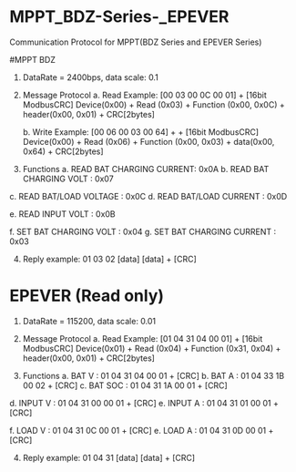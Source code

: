 # MPPT_BDZ-Series-_EPEVER
Communication Protocol for MPPT(BDZ Series and EPEVER Series)

#MPPT BDZ
1. DataRate = 2400bps, data scale: 0.1

2. Message Protocol 
   a. Read Example:  [00 03 00 0C 00 01] + [16bit ModbusCRC]
      Device(0x00) + Read (0x03) + Function (0x00, 0x0C) +  header(0x00, 0x01) + CRC[2bytes]

   b. Write Example: [00 06 00 03 00 64] + + [16bit ModbusCRC]
      Device(0x00) + Read (0x06) + Function (0x00, 0x03) +  data(0x00, 0x64) + CRC[2bytes]

3. Functions
  a. READ BAT CHARGING CURRENT:  0x0A
  b. READ BAT CHARGING VOLT      : 0x07

  c. READ BAT/LOAD VOLTAGE        : 0x0C 
  d. READ BAT/LOAD CURRENT        : 0x0D

  e. READ INPUT VOLT                    : 0x0B

  f. SET BAT CHARGING VOLT          : 0x04
  g. SET BAT CHARGING CURRENT    : 0x03

4. Reply example: 01 03 02 [data] [data] + [CRC]

# EPEVER (Read only)
1. DataRate = 115200, data scale: 0.01

2. Message Protocol
  a. Read Example:  [01 04 31 04 00 01] + [16bit ModbusCRC]
     Device(0x01) + Read (0x04) + Function (0x31, 0x04) +  header(0x00, 0x01) + CRC[2bytes]
3. Functions
 a. BAT V     : 01 04 31 04 00 01 + [CRC]
 b. BAT A     : 01 04 33 1B 00 02 + [CRC]
 c. BAT SOC : 01 04 31 1A 00 01 + [CRC]

 d. INPUT V  : 01 04 31 00 00 01 + [CRC]
 e. INPUT A  : 01 04 31 01 00 01 + [CRC]

 f. LOAD V   : 01 04 31 0C 00 01 + [CRC]
 e. LOAD A  : 01 04 31 0D 00 01 + [CRC]

 4. Reply example:   01 04 31 [data] [data] + [CRC]

